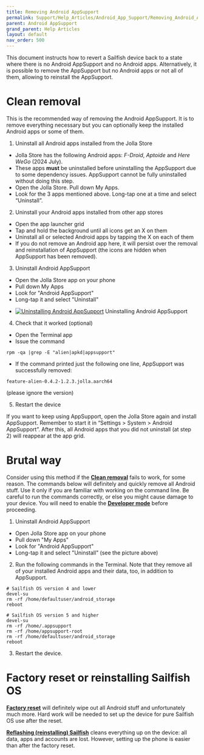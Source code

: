 ```yaml
---
title: Removing Android AppSupport
permalink: Support/Help_Articles/Android_App_Support/Removing_Android_App_Support/
parent: Android AppSupport
grand_parent: Help Articles
layout: default
nav_order: 500
---
```


This document instructs how to revert a Sailfish device back to a state where there is no Android AppSupport and no Android apps. Alternatively, it is possible to remove the AppSupport but no Android apps or not all of them, allowing to reinstall the AppSupport.


# Clean removal

This is the recommended way of removing the Android AppSupport. It is to remove everything necessary but you can optionally keep the installed Android apps or some of them.

1) Uninstall all Android apps installed from the Jolla Store
* Jolla Store has the following Android apps: _F-Droid_, _Aptoide_ and _Here WeGo_ (2024 July).
* These apps **must** be uninstalled before uninstalling the AppSupport due to some dependency issues. AppSupport cannot be fully uninstalled without doing this step.
* Open the Jolla Store. Pull down My Apps.
* Look for the 3 apps mentioned above. Long-tap one at a time and select “Uninstall”.

2) Uninstall your Android apps installed from other app stores
* Open the app launcher grid
* Tap and hold the background until all icons get an X on them
* Uninstall all or selected Android apps by tapping the X on each of them
* If you do not remove an Android app here, it will persist over the removal and reinstallation of AppSupport (the icons are hidden when AppSupport has been removed).

3) Uninstall Android AppSupport
* Open the Jolla Store app on your phone
* Pull down My Apps
* Look for "Android AppSupport"
* Long-tap it and select "Uninstall"
  
<div class="flex-images" markdown="1">

* <a href="AAS_uninstall.png" class="narrow-image"><img src="AAS_uninstall.png" alt="Uninstalling Android AppSupport"></a>
  <span class="md_figcaption">
    Uninstalling Android AppSupport
  </span>
</div>

4) Check that it worked (optional)
* Open the Terminal app
* Issue the command

```
rpm -qa |grep -E "alien|apkd|appsupport"
```
* If the command printed just the following one line, AppSupport was successfully removed:

```
feature-alien-0.4.2-1.2.3.jolla.aarch64
```
(please ignore the version)

5) Restart the device

If you want to keep using AppSupport, open the Jolla Store again and install AppSupport. Remember to start it in “Settings > System > Android AppSupport”. After this, all Android apps that you did not uninstall (at step 2) will reappear at the app grid.


# Brutal way

Consider using this method if the **[Clean removal](/Support/Help_Articles/Android_App_Support/Removing_Android_App_Support/#clean-removal)** fails to work, for some reason.
The commands below will definitely and quickly remove all Android stuff. Use it only if you are familiar with working on the command line. Be careful to run the commands correctly, or else you might cause damage to your device. You will need to enable the **[Developer mode](/Support/Help_Articles/Enabling_Developer_Mode/)** before proceeding.

1) Uninstall Android AppSupport
* Open Jolla Store app on your phone
* Pull down "My Apps"
* Look for "Android AppSupport"
* Long-tap it and select "Uninstall" (see the picture above)
  
2) Run the following commands in the Terminal. Note that they remove all of your installed Android apps and their data, too, in addition to AppSupport.
```
# Sailfish OS version 4 and lower
devel-su
rm -rf /home/defaultuser/android_storage
reboot
```

```
# Sailfish OS version 5 and higher
devel-su
rm -rf /home/.appsupport
rm -rf /home/appsupport-root
rm -rf /home/defaultuser/android_storage
reboot

```
3) Restart the device.

# Factory reset or reinstalling Sailfish OS

**[Factory reset](/Support/Help_Articles/Factory_Reset/)** will definitely wipe out all Android stuff and unfortunately much more. Hard work will be needed to set up the device for pure Sailfish OS use after the reset.

**[Reflashing (reinstalling) Sailfish](/Support/Help_Articles/Reinstalling_Sailfish_OS/)** cleans everything up on the device: all data, apps and accounts are lost. However, setting up the phone is easier than after the factory reset.
